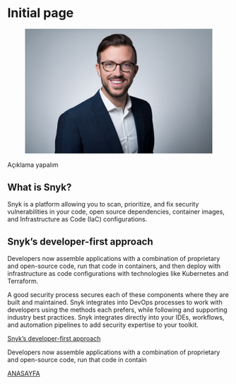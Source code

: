# Initial page

<figure><img src=".gitbook/assets/Professional-Headshot-Poses-Blog-Post.jpg" alt=""><figcaption></figcaption></figure>

Açıklama yapalım



## What is Snyk?

Snyk is a platform allowing you to scan, prioritize, and fix security vulnerabilities in your code, open source dependencies, container images, and Infrastructure as Code (IaC) configurations.

## Snyk’s developer-first approach

Developers now assemble applications with a combination of proprietary and open-source code, run that code in containers, and then deploy with infrastructure as code configurations with technologies like Kubernetes and Terraform.

A good security process secures each of these components where they are built and maintained. Snyk integrates into DevOps processes to work with developers using the methods each prefers, while following and supporting industry best practices. Snyk integrates directly into your IDEs, workflows, and automation pipelines to add security expertise to your toolkit.



[Snyk’s developer-first approach](ders-3.md)

Developers now assemble applications with a combination of proprietary and open-source code, run that code in contain&#x20;

[ANASAYFA](./#what-is-snyk)



